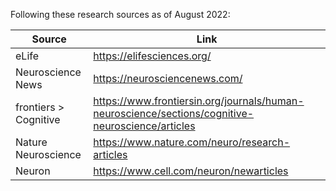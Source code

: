 Following these research sources as of August 2022:

| Source                | Link                                                                                             |
| --------------------- | ------------------------------------------------------------------------------------------------ |
| eLife                 | https://elifesciences.org/                                                                       |
| Neuroscience News     | https://neurosciencenews.com/                                                                    |
| frontiers > Cognitive | https://www.frontiersin.org/journals/human-neuroscience/sections/cognitive-neuroscience/articles |
| Nature Neuroscience   | https://www.nature.com/neuro/research-articles                                                   |
| Neuron                | https://www.cell.com/neuron/newarticles                                                          |
